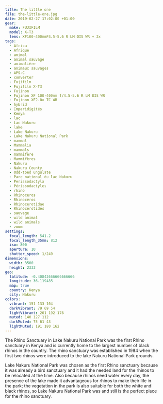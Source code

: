```yaml
---
title: The little one
file: the-little-one.jpg
date: 2019-02-27 17:02:00 +01:00
gear:
  make: FUJIFILM
  model: X-T3
  lens: XF100-400mmF4.5-5.6 R LM OIS WR + 2x
tags:
  - Africa
  - Afrique
  - animal
  - animal sauvage
  - animalière
  - animaux sauvages
  - APS-C
  - converter
  - Fujifilm
  - Fujifilm X-T3
  - Fujinon
  - Fujinon XF 100-400mm f/4.5-5.6 R LM OIS WR
  - Fujinon XF2.0× TC WR
  - hybrid
  - Imparidigités
  - Kenya
  - lac
  - Lac Nakuru
  - lake
  - Lake Nakuru
  - Lake Nakuru National Park
  - mammal
  - Mammalia
  - mammals
  - mammifère
  - Mammifères
  - Nakuru
  - Nakuru County
  - Odd-toed ungulate
  - Parc national du lac Nakuru
  - Perissodactyla
  - Périssodactyles
  - rhino
  - Rhinoceros
  - Rhinocéros
  - Rhinocerotidae
  - Rhinocérotidés
  - sauvage
  - wild animal
  - wild animals
  - zoom
settings:
  focal_length: 541.2
  focal_length_35mm: 812
  iso: 800
  aperture: 10
  shutter_speed: 1/240
dimensions:
  width: 3500
  height: 2333
geo:
  latitude: -0.40842666666666666
  longitude: 36.119485
  map: true
  country: Kenya
  city: Nakuru
colors:
  vibrant: 151 133 104
  darkVibrant: 79 69 54
  lightVibrant: 201 192 176
  muted: 140 127 112
  darkMuted: 75 61 43
  lightMuted: 191 180 162
---
```


The Rhino Sanctuary in Lake Nakuru National Park was the first Rhino sanctuary in Kenya and is currently home to the largest number of black rhinos in the country. The rhino sanctuary was established in 1984 when the first two rhinos were introduced to the lake Nakuru National Park grounds.

Lake Nakuru National Park was chosen as the first Rhino sanctuary because it was already a bird sanctuary and it had the needed land for the rhinos to be relocated at the time. Also because rhinos need water every day, the presence of the lake made it advantageous for rhinos to make their life in the park; the vegetation in the park is also suitable for both the white and black rhinos, so Lake Nakuru National Park was and still is the perfect place for the rhino sanctuary.
